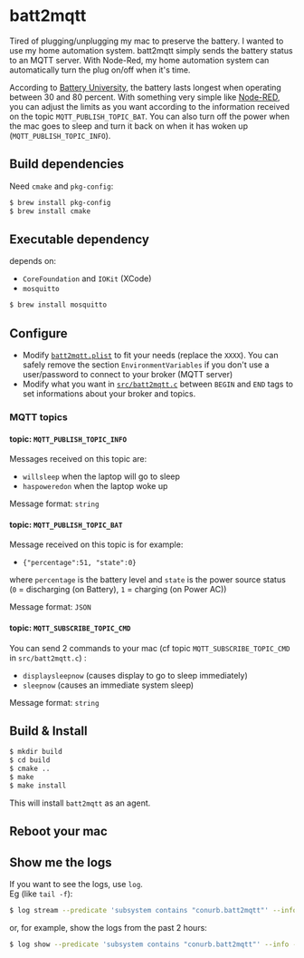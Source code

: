 # batt2mqtt

Tired of plugging/unplugging my mac to preserve the battery. I wanted to use my home automation system. batt2mqtt simply sends the battery status to an MQTT server. With Node-Red, my home automation system can automatically turn the plug on/off when it's time.

According to [Battery University](https://batteryuniversity.com/learn/article/how_to_charge_when_to_charge_table), the battery lasts longest when operating between 30 and 80 percent. With something very simple like [Node-RED](https://nodered.org), you can adjust the limits as you want according to the information received on the topic `MQTT_PUBLISH_TOPIC_BAT`. You can also turn off the power when the mac goes to sleep and turn it back on when it has woken up (`MQTT_PUBLISH_TOPIC_INFO`).

## Build dependencies

Need `cmake` and `pkg-config`:
```bash
$ brew install pkg-config
$ brew install cmake
```

## Executable dependency

depends on:
- `CoreFoundation` and `IOKit` (XCode)
- `mosquitto`

```bash
$ brew install mosquitto
```

## Configure

- Modify [`batt2mqtt.plist`](https://github.com/conurb/batt2mqtt/blob/main/batt2mqtt.plist) to fit your needs (replace the `XXXX`). You can safely remove the section `EnvironmentVariables` if you don't use a user/password to connect to your broker (MQTT server)
- Modify what you want in [`src/batt2mqtt.c`](https://github.com/conurb/batt2mqtt/blob/main/src/batt2mqtt.c) between `BEGIN` and `END` tags to set informations about your broker and topics.

### MQTT topics

#### topic: `MQTT_PUBLISH_TOPIC_INFO`

Messages received on this topic are:
- `willsleep` when the laptop will go to sleep
- `haspoweredon` when the laptop woke up

Message format: `string`

#### topic: `MQTT_PUBLISH_TOPIC_BAT`

Message received on this topic is for example:
- `{"percentage":51, "state":0}`

where `percentage` is the battery level and `state` is the power source status (`0` = discharging (on Battery), `1` = charging (on Power AC))

Message format: `JSON`

#### topic: `MQTT_SUBSCRIBE_TOPIC_CMD`

You can send 2 commands to your mac (cf topic `MQTT_SUBSCRIBE_TOPIC_CMD` in `src/batt2mqtt.c`) :
- `displaysleepnow` (causes display to go to sleep immediately)
- `sleepnow` (causes an immediate system sleep)

Message format: `string` 

## Build & Install

```bash
$ mkdir build
$ cd build
$ cmake ..
$ make
$ make install
```

This will install `batt2mqtt` as an agent.

## Reboot your mac

## Show me the logs

If you want to see the logs, use `log`.  
Eg (like `tail -f`):
```bash
$ log stream --predicate 'subsystem contains "conurb.batt2mqtt"' --info --debug --style compact
```
or, for example, show the logs from the past 2 hours:
```bash
$ log show --predicate 'subsystem contains "conurb.batt2mqtt"' --info --debug --style compact --last 2h
```
